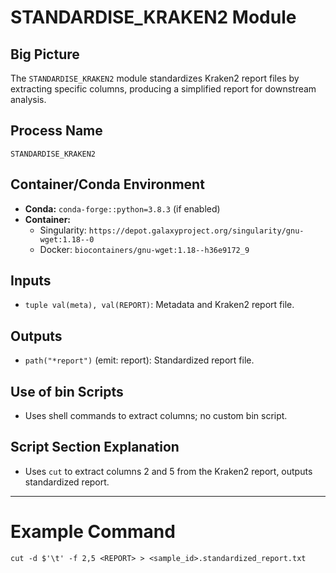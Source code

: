 # STANDARDISE_KRAKEN2 Module

## Big Picture
The `STANDARDISE_KRAKEN2` module standardizes Kraken2 report files by extracting specific columns, producing a simplified report for downstream analysis.

## Process Name
`STANDARDISE_KRAKEN2`

## Container/Conda Environment
- **Conda:** `conda-forge::python=3.8.3` (if enabled)
- **Container:**
  - Singularity: `https://depot.galaxyproject.org/singularity/gnu-wget:1.18--0`
  - Docker: `biocontainers/gnu-wget:1.18--h36e9172_9`

## Inputs
- `tuple val(meta), val(REPORT)`: Metadata and Kraken2 report file.

## Outputs
- `path("*report")` (emit: report): Standardized report file.

## Use of bin Scripts
- Uses shell commands to extract columns; no custom bin script.

## Script Section Explanation
- Uses `cut` to extract columns 2 and 5 from the Kraken2 report, outputs standardized report.

---

# Example Command
```
cut -d $'\t' -f 2,5 <REPORT> > <sample_id>.standardized_report.txt
```
